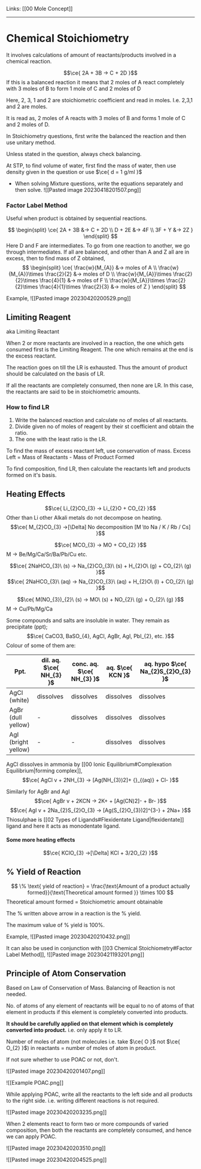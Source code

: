 Links: [[00 Mole Concept]]
___
# Chemical Stoichiometry
It involves calculations of amount of reactants/products involved in a chemical reaction.

$$\ce{ 2A + 3B -> C + 2D }$$
If this is a balanced reaction it means that 2 moles of A react completely with 3 moles of B to form 1 mole of C and 2 moles of D

Here, 2, 3, 1 and 2 are stoichiometric coefficient and read in moles. I.e. 2,3,1 and 2 are moles. 

It is read as, 2 moles of A reacts with 3 moles of B and forms 1 mole of C and 2 moles of D.

In Stoichiometry questions, first write the balanced the reaction and then use unitary method. 

Unless stated in the question, always check balancing. 

At STP, to find volume of water, first find the mass of water, then use density given in the question or use $\ce{ d = 1 g/ml }$

- When solving Mixture questions, write the equations separately and then solve. 
  ![[Pasted image 20230418201507.png]]

### Factor Label Method
Useful when product is obtained by sequential reactions. 

$$
\begin{split}
\ce{ 
2A + 3B &-> C + 2D \\
D + 2E &->  4F \\
3F + Y &-> 2Z
 }
\end{split}
$$
Here D and F are intermediates. To go from one reaction to another, we go through intermediates. 
If all are balanced, and other than A and Z all are in excess, then to find mass of Z obtained,
$$
\begin{split}
\ce{ 
\frac{w}{M_{A}} &-> moles of A \\
\frac{w}{M_{A}}\times \frac{2}{2} &-> moles of D \\
\frac{w}{M_{A}}\times \frac{2}{2}\times \frac{4}{1} &-> moles of F \\
\frac{w}{M_{A}}\times \frac{2}{2}\times \frac{4}{1}\times \frac{2}{3} &-> moles of Z
 }
\end{split}
$$

Example,
![[Pasted image 20230420200529.png]]

## Limiting Reagent
aka Limiting Reactant

When 2 or more reactants are involved in a reaction, the one which gets consumed first is the Limiting Reagent. The one which remains at the end is the excess reactant. 

The reaction goes on till the LR is exhausted. Thus the amount of product should be calculated on the basis of LR.

If all the reactants are completely consumed, then none are LR. 
In this case, the reactants are said to be in stoichiometric amounts. 

### How to find LR

1. Write the balanced reaction and calculate no of moles of all reactants. 
1. Divide given no of moles of reagent by their st coefficient and obtain the ratio.
3. The one with the least ratio is the LR. 

To find the mass of excess reactant left, use conservation of mass. 
Excess Left = Mass of Reactants - Mass of Product Formed

To find composition, find LR, then calculate the reactants left and products formed on it's basis. 

## Heating Effects

$$\ce{ Li_{2}CO_{3} -> Li_{2}O + CO_{2} }$$
Other than Li other Alkali metals do not decompose on heating.
$$\ce{ M_{2}CO_{3} ->[\Delta] No decomposition [M \to Na / K / Rb / Cs] }$$

$$\ce{ MCO_{3} -> MO + CO_{2} }$$
M $\to$ Be/Mg/Ca/Sr/Ba/Pb/Cu etc. 

$$\ce{ 2NaHCO_{3}\ (s) -> Na_{2}CO_{3}\ (s) + H_{2}O\ (g) + CO_{2}\ (g) }$$
$$\ce{ 2NaHCO_{3}\ (aq) -> Na_{2}CO_{3}\ (aq) + H_{2}O\ (l) + CO_{2}\ (g) }$$

$$\ce{ M(NO_{3})_{2}\ (s) -> MO\ (s) + NO_{2}\ (g) + O_{2}\ (g) }$$
M $\to$ Cu/Pb/Mg/Ca

Some compounds and salts are insoluble in water. They remain as precipitate (ppt);
$$\ce{ CaCO3, BaSO_{4}, AgCl, AgBr, AgI, PbI_{2}, etc. }$$
Colour of some of them are:

| Ppt.                | dil. aq. $\ce{ NH_{3} }$ | conc. aq. $\ce{ NH_{3} }$ | aq. $\ce{ KCN }$ | aq.  hypo $\ce{ Na_{2}S_{2}O_{3} }$ |
| ------------------- | ------------------------ | ------------------------- | ---------------- | ----------------------------------- |
| AgCl (white)        | dissolves                | dissolves                 | dissolves        | dissolves                           |
| AgBr (dull yellow)  |  -                        | dissolves                 | dissolves        | dissolves                           |
| AgI (bright yellow) |  -                        |      -                     | dissolves        | dissolves                                    |

AgCl dissolves in ammonia by [[00 Ionic Equilibrium#Complexation Equilibrium|forming complex]], 
$$\ce{ AgCl v + 2NH_{3} -> [Ag(NH_{3})2]+ {}_{(aq)} + Cl- }$$

Similarly for AgBr and AgI
$$\ce{ AgBr v + 2KCN -> 2K+ + [Ag(CN)2]- + Br- }$$
$$\ce{ AgI v + 2Na_{2}S_{2}O_{3} -> [Ag(S_{2}O_{3})2]^{3-} + 2Na+ }$$
Thiosulphae is [[02 Types of Ligands#Flexidentate Ligand|flexidentate]] ligand and here it acts as monodentate ligand. 

#### Some more heating effects
$$\ce{ KClO_{3} ->[\Delta] KCl + 3/2O_{2} }$$

## % Yield of Reaction
$$
\% \text{ yield of reaction} = \frac{\text{Amount of a product actually formed}}{\text{Theoretical amount formed }} \times 100
$$
Theoretical amount formed = Stoichiometric amount obtainable

The % written above arrow in a reaction is the % yield. 

The maximum value of % yield is 100%.

Example,
![[Pasted image 20230420210432.png]]

It can also be used in conjunction with [[03 Chemical Stoichiometry#Factor Label Method]],
![[Pasted image 20230421193201.png]]

## Principle of Atom Conservation
Based on Law of Conservation of Mass.
Balancing of Reaction is not needed.

No. of atoms of any element of reactants will be equal to no of atoms of that element in products if this element is completely converted into products.

**It should be carefully applied on that element which is completely converted into product.** 
i.e. only apply it to LR. 


Number of moles of atom (not molecules i.e. take $\ce{ O }$ not $\ce{ O_{2} }$) in reactants = number of moles of atom in product.

If not sure whether to use POAC or not, don't. 

![[Pasted image 20230420201407.png]]

![[Example POAC.png]]

While applying POAC, write all the reactants to the left side and all products to the right side. i.e. writing different reactions is not required. 

![[Pasted image 20230420203235.png]]

When 2 elements react to form two or more compounds of varied composition, then both the reactants are completely consumed, and hence we can apply POAC. 

![[Pasted image 20230420203510.png]]

![[Pasted image 20230420204525.png]]